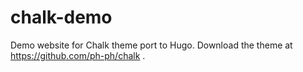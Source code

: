 # chalk-demo
Demo website for Chalk theme port to Hugo. Download the theme at https://github.com/ph-ph/chalk .
